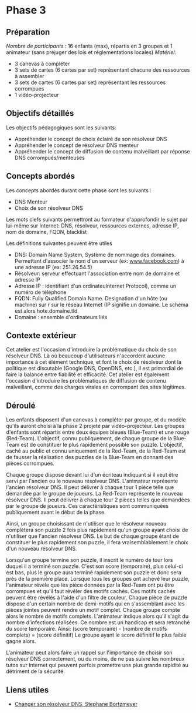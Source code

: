 # Phase 3 

## Préparation
*Nombre de participants* : 16 enfants (max), répartis en 3 groupes et 1 animateur (sans préjuger des lois et réglementations locales)
*Matériel*: 
* 3 canevas à compléter
* 3 sets de cartes (6 cartes par set) représentant chacune des ressources à assembler
* 3 sets de cartes (6 cartes par set) représentant les ressources corrompues
* 1 vidéo-projecteur

## Objectifs détaillés
Les objectifs pédagogiques sont les suivants:
* Appréhender le concept de choix éclairé de son résolveur DNS
* Appréhender le concept de résolveur DNS menteur
* Appréhender le concept de diffusion de contenu malveillant par réponse DNS corrompues/menteuses


## Concepts abordés
Les concepts abordés durant cette phase sont les suivants :
* DNS Menteur
* Choix de son résolveur DNS


Les mots clefs suivants permettront au formateur d'approfondir le sujet par lui-même sur Internet:
DNS, résolveur, ressources externes, adresse IP, nom de domaine, FQDN, blacklist

Les définitions suivantes peuvent être utiles
* DNS: Domain Name System, Système de nommage des domaines. Permettant d'associer le nom d'un serveur (ex: www.facebook.com) à  une adresse IP (ex: 251.26.54.5)
* Résolveur: serveur effectuant l'association entre nom de domaine et adresse IP
* Adresse IP : identifiant d'un ordinateuInternet Protocol), comme un numéro de téléphone
* FQDN: Fully Qualified Domain Name. Designation d'un hôte (ou machine) sur r sur le réseau Internet (IP signifie un domaine. Le schéma est alors hote.domaine.tld
* Domaine : ensemble d'ordinateurs liés 

## Contexte extérieur
Cet atelier est l'occasion d'introduire la problématique du choix de son résolveur DNS. Là où beaucoup d'utilisateurs n'accordent aucune importance à cet élément technique, et font le choix de résolveur dont la politique est discutable (Google DNS, OpenDNS, etc.), il est primordial de faire la balance entre fiabilité et efficacité.
Cet atelier est également l'occasion d'introduire les problématiques de diffusion de contenu malveillant, comme des charges virales en corrompant des sites légitimes.


## Déroulé
Les enfants disposent d'un canevas à compléter par groupe, et du modèle qu'ils auront choisi à la phase 2 projeté par vidéo-projecteur. Les groupes d'enfants sont répartis entre deux équipes bleues (Blue-Team) et une rouge (Red-Team). L'objectif, connu publiquement, de chaque groupe de la Blue-Team est de constituer le plus rapidement possible son puzzle. L'objectif, caché au public et connu uniquement de la Red-Team, de la Red-Team est de fausser la réalisation des puzzles de la Blue-Team en donnant des pièces corrompues.

Chaque groupe dispose devant lui d'un écriteau indiquant si il veut être servi par l'ancien ou le nouveau résolveur DNS. 
L'animateur représente l'ancien résolveur DNS. Il peut délivrer à chaque tour 1 pièce telle que demandée par le groupe de joueurs.
La Red-Team représente le nouveau résolveur DNS. Il peut délivrer à chaque tour 2 pièces telles que demandées par le groupe de joueurs.
Ces caractéristiques sont communiquées publiquement avant le début de la phase.

Ainsi, un groupe choisissant de n'utiliser que le résolveur nouveau complètera son puzzle 2 fois plus rapidement qu'un groupe ayant choisi de n'utiliser que l'ancien résolveur DNS. Le but de chaque groupe étant de constituer le plus rapidement son puzzle, il fera vraisemblablement le choix d'un nouveau résolveur DNS.

Lorsqu'un groupe termine son puzzle, il inscrit le numéro de tour lors duquel il a terminé son puzzle. C'est son score (temporaire), plus celui-ci est bas, plus le groupe aura terminé rapidement son puzzle et donc sera près de la première place.
Lorsque tous les groupes ont achevé leur puzzle, l'animateur révèle que les pièce données par la Red-Team ont pu être corrompues et qu'il faut révéler des motifs cachés. Ces motifs cachés peuvent être révélés à l'aide d'un filtre de couleur. Chaque pièce de puzzle dispose d'un certain nombre de demi-motifs qui en s'assemblant avec les pièces jointes peuvent rendre un motif complet. 
Chaque groupe compte alors le nombre de motifs complets. L'animateur indique alors qu'il s'agit du nombre d'infections réalisées. Ce nombre est un handicap et sera retranché du score temporaire. Ainsi: (score temporaire) - (nombre de motifs complets) = (score définitif)
Le groupe ayant le score définitif le plus faible gagne alors.

L'animateur peut alors faire un rappel sur l'importance de choisir son résolveur DNS correctement, ou du moins, de ne pas suivre les nombreux tutos sur Internet qui peuvent parfois promettre une plus grande rapidité au détriment de la sécurité.



## Liens utiles
* [Changer son résolveur DNS, Stephane Bortzmeyer](http://www.bortzmeyer.org/changer-dns.html)
